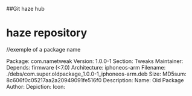 ##Git haze hub

# haze repository

//exemple of a package name

Package: com.nametweak
Version: 1.0.0-1
Section: Tweaks
Maintainer:
Depends: firmware (<7.0)
Architecture: iphoneos-arm
Filename: ./debs/com.super.oldpackage_1.0.0-1_iphoneos-arm.deb
Size: 
MD5sum: 8c606f0c05217aa2a20949091fe516f0
Description: 
Name: Old Package
Author: 
Depiction:
Icon:
